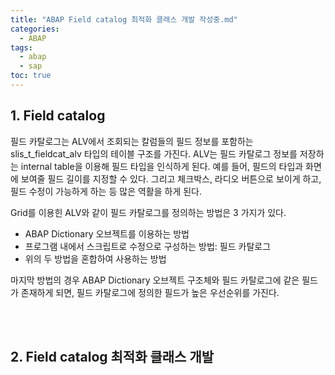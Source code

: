 ```yaml
---
title: "ABAP Field catalog 최적화 클래스 개발 작성중.md"
categories: 
  - ABAP
tags:
  - abap
  - sap
toc: true
---
```


## 1. Field catalog

필드 카탈로그는 ALV에서 조회되는 칼럼들의 필드 정보를 포함하는 slis_t_fieldcat_alv 타입의 테이블 구조를 가진다. ALV는 필드 카탈로그 정보를 저장하는 internal table을 이용해 필드 타입을 인식하게 된다. 예를 들어, 필드의 타입과 화면에 보여줄 필드 길이를 지정할 수 있다. 그리고 체크박스, 라디오 버튼으로 보이게 하고, 필드 수정이 가능하게 하는 등 많은 역활을 하게 된다.

Grid를 이용힌 ALV와 같이 필드 카탈로그를 정의하는 방법은 3 가지가 있다. 

- ABAP Dictionary 오브젝트를 이용하는 방법
- 프로그램 내에서 스크립트로 수정으로 구성하는 방법: 필드 카탈로그
- 위의 두 방법을 혼합하여 사용하는 방법

마지막 방법의 경우 ABAP Dictionary 오브젝트 구조체와 필드 카탈로그에 같은 필드가 존재하게 되면, 필드 카탈로그에 정의한 필드가 높은 우선순위를 가진다.

<br><br>

## 2. Field catalog 최적화 클래스 개발



